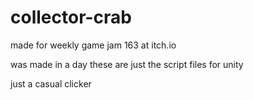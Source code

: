 # collector-crab
made for weekly game jam 163 at itch.io


was made in a day 
these are just the script files for unity

just a casual clicker 
